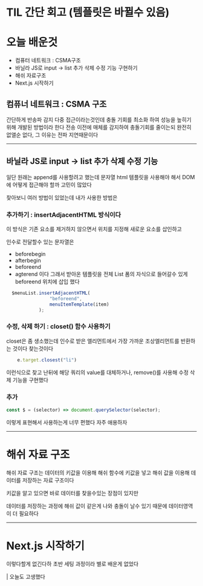 # TIL 간단 회고 (템플릿은 바뀔수 있음)

# 오늘 배운것
- 컴퓨터 네트워크 : CSMA구조
- 바닐라 JS로 input -> list 추가 삭제 수정 기능 구현하기
- 해쉬 자료구조
- Next.js 시작하기

## 컴퓨너 네트워크 : CSMA 구조
간단하게 반송파 감지 다중 접근이라는것인데 충돌 기회를 최소화 하여 성능을 높히기 위해 개발된 방법이라 한다
전송 이전에 매체를 감지하여 충돌기회를 줄이는되 완전히 없앨순 없다, 그 이유는 전파 지연때문이다

---
## 바닐라 JS로 input -> list 추가 삭제 수정 기능
일단 원래는 append를 사용할려고 했는데 문자열 html 템플릿을 사용해야 해서 DOM에 어떻게 접근해야 할까 고민이 많았다

찾아보니 여러 방법이 있었는데 내가 사용한 방법은
### 추가하기 : insertAdjacentHTML 방식이다
이 방식은 기존 요소를 제거하지 않으면서 위치를 지정해 새로운 요소를 삽인하고

인수로 전달할수 있는 문자열은
- beforebegin
- afterbegin
- beforeend
- agterend
이다 그래서 받아온 템플릿을 전체 List 폼의 자식으로 들어갈수 있게 beforeend 위치에 삽입 했다
```js
  $menuList.insertAdjacentHTML(
                "beforeend",
                menuItemTemplate(item)
            );

```

### 수정, 삭제 하기 : closet() 함수 사용하기
closet은 좀 생소했는데 인수로 받은 엘리먼트에서 가장 가까운 조상엘리먼트를 반환하는 것이다 찾는것이다
```js
    e.target.closest("li")
```
이런식으로 찾고 난뒤에 해당 쿼리의 value를 대체하거나, remove()를 사용해 수정 삭제 기능을 구현했다

### 추가
```js
const $ = (selector) => document.querySelector(selector);
```
이렇게 표현해서 사용하는게 너무 편했다 자주 애용하자

---
# 해쉬 자료 구조
해쉬 자료 구조는 데이터의 키값을 이용해 해쉬 함수에 키값을 넣고 해쉬 값을 이용해 데이터를 저장하는 자료 구조이다

키값을 알고 있으면 바로 데이터를 찾을수있는 장점이 있지만 

데이터를 저장하는 과정에 해쉬 값이 같은게 나와 충돌이 날수 있기 때문에 데이터영역이 더 필요하다

---
# Next.js 시작하기
이렇다할게 없긴다하 초반 세팅 과정이라 별로 배운게 없었다

| 오늘도 고생했다